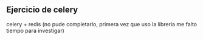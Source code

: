 ## Ejercicio de celery

celery + redis (no pude completarlo, primera vez que uso la libreria me falto tiempo para investigar)

